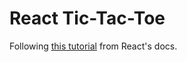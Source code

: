 # React Tic-Tac-Toe

Following [this tutorial](https://react.dev/learn/tutorial-tic-tac-toe) from React's docs.
